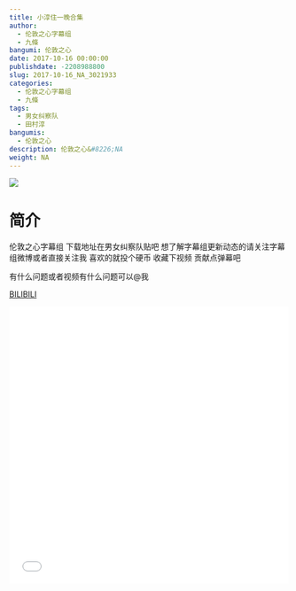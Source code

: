 ```yaml
---
title: 小淳住一晚合集
author: 
  - 伦敦之心字幕组
  - 九條
bangumi: 伦敦之心
date: 2017-10-16 00:00:00
publishdate: -2208988800
slug: 2017-10-16_NA_3021933
categories: 
  - 伦敦之心字幕组
  - 九條
tags: 
  - 男女纠察队
  - 田村淳
bangumis: 
  - 伦敦之心
description: 伦敦之心&#8226;NA
weight: NA
---
```


![](https://i.imgur.com/X5ulO39.jpg)

# 简介  
伦敦之心字幕组 下载地址在男女纠察队贴吧 想了解字幕组更新动态的请关注字幕组微博或者直接关注我 喜欢的就投个硬币 收藏下视频 贡献点弹幕吧


有什么问题或者视频有什么问题可以@我

  [BILIBILI](https://www.bilibili.com/video/av3021933/)


<div class="vcontainer">  <iframe class='video' src="//www.bilibili.com/blackboard/player.html?aid=3021933" width="100%" height="500" frameborder="0" allowfullscreen="allowfullscreen"></iframe></div>
